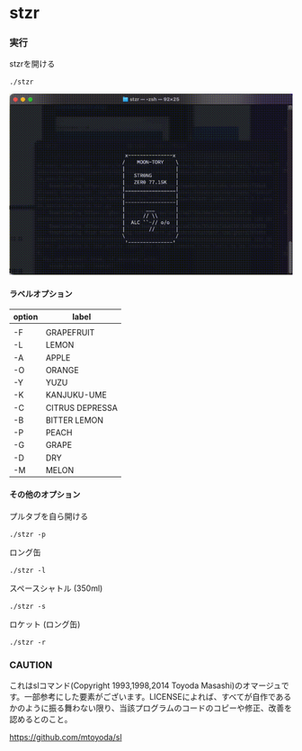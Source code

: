 # stzr
### 実行

stzrを開ける
```
./stzr
```

![](sample.gif)

#### ラベルオプション

| option |      label      |
| ------ | --------------- |
|        |                 |
|   -F   |   GRAPEFRUIT    |
|   -L   |      LEMON      |
|   -A   |      APPLE      |
|   -O   |     ORANGE      |
|   -Y   |      YUZU       |
|   -K   |   KANJUKU-UME   |
|   -C   | CITRUS DEPRESSA |
|   -B   |  BITTER  LEMON  |
|   -P   |      PEACH      |
|   -G   |      GRAPE      |
|   -D   |       DRY       |
|   -M   |      MELON      |

#### その他のオプション

プルタブを自ら開ける
```
./stzr -p
```

ロング缶
```
./stzr -l
```

スペースシャトル (350ml)
```
./stzr -s
```

ロケット (ロング缶)
```
./stzr -r
```

### CAUTION
これはslコマンド(Copyright 1993,1998,2014 Toyoda Masashi)のオマージュです。一部参考にした要素がございます。LICENSEによれば、すべてが自作であるかのように振る舞わない限り、当該プログラムのコードのコピーや修正、改善を認めるとのこと。

https://github.com/mtoyoda/sl
